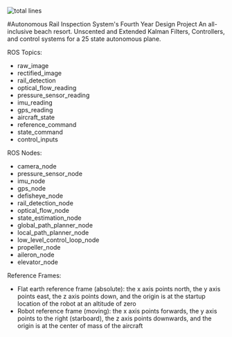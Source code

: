 ![total lines](https://img.shields.io/tokei/lines/github/amaarquadri/fydp)

#Autonomous Rail Inspection System's Fourth Year Design Project
An all-inclusive beach resort. Unscented and Extended Kalman Filters,
Controllers, and control systems for a 25 state autonomous plane.

ROS Topics:
- raw_image
- rectified_image
- rail_detection
- optical_flow_reading
- pressure_sensor_reading
- imu_reading
- gps_reading
- aircraft_state
- reference_command
- state_command
- control_inputs

ROS Nodes:
- camera_node
- pressure_sensor_node
- imu_node
- gps_node
- defisheye_node
- rail_detection_node
- optical_flow_node
- state_estimation_node
- global_path_planner_node
- local_path_planner_node
- low_level_control_loop_node
- propeller_node
- aileron_node
- elevator_node

Reference Frames:
- Flat earth reference frame (absolute): the x axis points north, the y axis points east, 
the z axis points down, and the origin is at the startup location of the robot at an altitude of zero
- Robot reference frame (moving): the x axis points forwards, the y axis points to the right (starboard), 
the z axis points downwards, and the origin is at the center of mass of the aircraft
